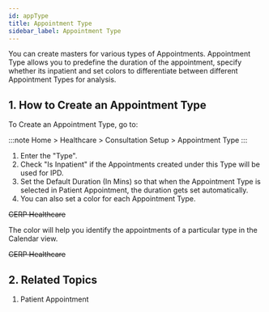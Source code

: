```yaml
---
id: appType
title: Appointment Type
sidebar_label: Appointment Type
---
```


You can create masters for various types of Appointments. Appointment Type allows you to predefine the duration of the appointment, specify whether its inpatient and set colors to differentiate between different Appointment Types for analysis.

## 1. How to Create an Appointment Type

To Create an Appointment Type, go to:

:::note
Home > Healthcare > Consultation Setup > Appointment Type
:::

1. Enter the "Type".
1. Check "Is Inpatient" if the Appointments created under this Type will be used for IPD.
1. Set the Default Duration (In Mins) so that when the Appointment Type is selected in Patient Appointment, the duration gets set automatically.
1. You can also set a color for each Appointment Type.

~~CERP Healthcare~~

The color will help you identify the appointments of a particular type in the Calendar view.

~~CERP Healthcare~~

## 2. Related Topics

1. Patient Appointment

